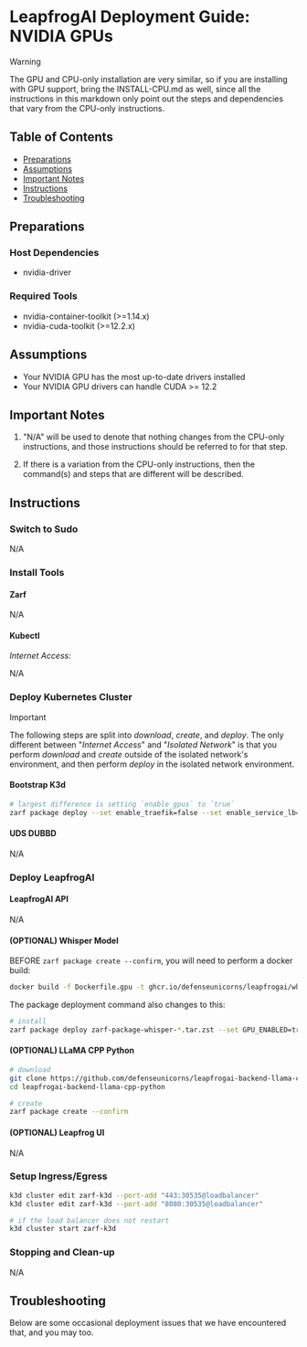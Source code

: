 # LeapfrogAI Deployment Guide: NVIDIA GPUs

> [!WARNING]  
> The GPU and CPU-only installation are very similar, so if you are installing with GPU support, bring the INSTALL-CPU.md as well, since all the instructions in this markdown only point out the steps and dependencies that vary from the CPU-only instructions.

## Table of Contents

- [Preparations](#preparations)
- [Assumptions](#assumptions)
- [Important Notes](#important-notes)
- [Instructions](#instructions)
- [Troubleshooting](#troubleshooting)

## Preparations

### Host Dependencies

- nvidia-driver

### Required Tools

- nvidia-container-toolkit (>=1.14.x)
- nvidia-cuda-toolkit (>=12.2.x)

## Assumptions

- Your NVIDIA GPU has the most up-to-date drivers installed
- Your NVIDIA GPU drivers can handle CUDA >= 12.2

## Important Notes

1. "N/A" will be used to denote that nothing changes from the CPU-only instructions, and those instructions should be referred to for that step.

2. If there is a variation from the CPU-only instructions, then the command(s) and steps that are different will be described.

## Instructions

### Switch to Sudo

N/A

### Install Tools

#### Zarf

N/A

#### Kubectl

_Internet Access:_

N/A

### Deploy Kubernetes Cluster

> [!IMPORTANT]
> The following steps are split into _download_, _create_, and _deploy_. The only different between "_Internet Access_" and "_Isolated Network_" is that you perform _download_ and _create_ outside of the isolated network's environment, and then perform _deploy_ in the isolated network environment.

#### Bootstrap K3d

```bash
# largest difference is setting `enable_gpus` to `true`
zarf package deploy --set enable_traefik=false --set enable_service_lb=true --set enable_metrics_server=false --set enable_gpus=true ../zarf-package-*.tar.zst
```

#### UDS DUBBD

N/A

### Deploy LeapfrogAI

#### LeapfrogAI API

N/A

#### (OPTIONAL) Whisper Model

BEFORE `zarf package create --confirm`, you will need to perform a docker build:

```bash
docker build -f Dockerfile.gpu -t ghcr.io/defenseunicorns/leapfrogai/whisper:0.0.1 .
```

The package deployment command also changes to this:

```bash
# install
zarf package deploy zarf-package-whisper-*.tar.zst --set GPU_ENABLED=true --confirm
```

#### (OPTIONAL) LLaMA CPP Python

```bash
# download
git clone https://github.com/defenseunicorns/leapfrogai-backend-llama-cpp-python.git
cd leapfrogai-backend-llama-cpp-python

# create
zarf package create --confirm
```

#### (OPTIONAL) Leapfrog UI

N/A

### Setup Ingress/Egress

```bash
k3d cluster edit zarf-k3d --port-add "443:30535@loadbalancer"
k3d cluster edit zarf-k3d --port-add "8080:30535@loadbalancer"

# if the load balancer does not restart
k3d cluster start zarf-k3d
```

### Stopping and Clean-up

N/A

## Troubleshooting

Below are some occasional deployment issues that we have encountered that, and you may too.
